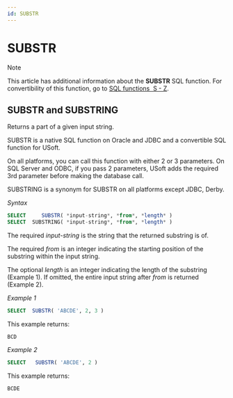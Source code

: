 ```yaml
---
id: SUBSTR
---
```


# SUBSTR



> [!NOTE]
> This article has additional information about the **SUBSTR** SQL function.
> For convertibility of this function, go to [SQL functions  S - Z](/docs/Modeller%20and%20Rules%20Engine/SQL%20functions/SQL%20functions%20SZ.md).

## **SUBSTR and SUBSTRING**

Returns a part of a given input string.

SUBSTR is a native SQL function on Oracle and JDBC and a convertible SQL function for USoft.

On all platforms, you can call this function with either 2 or 3 parameters. On SQL Server and ODBC, if you pass 2 parameters, USoft adds the required 3rd parameter before making the database call.

SUBSTRING is a synonym for SUBSTR on all platforms except JDBC, Derby.

*Syntax*

```sql
SELECT     SUBSTR( *input-string*, *from*, *length* )
SELECT  SUBSTRING( *input-string*, *from*, *length* )
```

The required *input-string* is the string that the returned substring is of.

The required *from* is an integer indicating the starting position of the substring within the input string.

The optional *length* is an integer indicating the length of the substring (Example 1). If omitted, the entire input string after *from* is returned (Example 2).

*Example 1*

```sql
SELECT  SUBSTR( 'ABCDE', 2, 3 )
```

This example returns:

```
BCD
```

*Example 2*

```sql
SELECT   SUBSTR( 'ABCDE', 2 )
```

This example returns:

```
BCDE
```

 